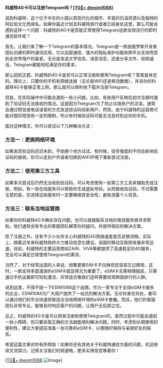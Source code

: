 **科威特4G卡可以注册Telegram吗？[[TG💪+ @esim1088](https://t.me/s/esim1088)]**

说到科威特，这个位于中东的小国以其现代化的城市、丰富的石油资源以及独特的阿拉伯文化而闻名。如果你最近计划去科威特旅行或者已经身处这里，那么可能会遇到这样一个问题：科威特的4G卡是否能正常使用Telegram这款全球流行的即时通讯软件呢？

首先，让我们来了解一下Telegram的基本情况。Telegram是一款由俄罗斯开发者团队创建的即时通讯应用，它以加密通信、强大的隐私保护功能和跨平台支持而受到全世界用户的喜爱。无论是发送文字信息、语音消息，还是分享文件、视频通话，Telegram都能轻松满足你的需求。

那么回到正题，科威特的4G卡是否可以正常注册和使用Telegram呢？答案是肯定的。理论上，只要你的手机有网络连接（无论是WiFi还是移动数据），并且你的科威特4G卡能够正常上网，那么就可以顺利地下载并注册Telegram。

但是，在实际操作中可能会遇到一些小问题。比如，有些用户反映在初次注册时遇到了验证码无法接收的情况。这是因为Telegram为了防止垃圾账户的泛滥，通常会通过短信或电话语音的方式发送验证码给新用户。然而，由于科威特的运营商可能对国际短信有一定的限制，所以有时候验证码可能无法及时到达你的手机。

面对这种情况，你可以尝试以下几种解决方法：

### 方法一：更换网络环境
如果发现验证码迟迟未到，不妨换个地方试试。有时候，信号强度的不同会影响验证码的接收。你可以走到户外或者切换到WiFi环境下重新尝试注册。

### 方法二：使用第三方工具
如果多次尝试后仍然无法收到验证码，可以考虑使用一些第三方工具来辅助完成注册。例如，有一些在线服务可以帮助你生成虚拟号码，从而接收验证码。不过需要注意的是，在选择这些服务时一定要确保其安全性，避免泄露个人信息。

### 方法三：联系当地运营商
如果你的科威特4G卡确实存在问题，也可以直接联系当地的电信服务商寻求帮助。他们通常会有专业的客服团队解答你的疑问，并提供相应的解决方案。

除了注册之外，还有不少小伙伴关心科威特的4G网络速度是否足够流畅。实际上，随着近年来科威特政府大力推动信息化建设，该国的移动互联网发展非常迅速。目前，科威特的主要运营商如ZAIN、VIVA等都提供了高速稳定的4G服务，完全可以满足日常使用Telegram的需求。

当然了，对于经常出国的人来说，频繁更换SIM卡不仅麻烦还容易忘记携带。这时，一款支持多国漫游的eSIM卡就显得尤为重要了。eSIM卡无需物理插拔，只需通过手机设置即可轻松激活，非常适合像我们这样需要经常跨国旅行的人群。

说到这里，不得不提一下ESIM1088这个品牌。作为一家专注于全球eSIM卡服务的企业，ESIM1088为广大用户提供了一站式的解决方案。无论你身在何处，都可以通过他们的平台快速获取适合当地网络环境的eSIM卡套餐。而且，他们的客服团队非常专业，能够及时响应客户的问题，让用户无后顾之忧。

总之，科威特的4G卡是可以用来注册和使用Telegram的。虽然过程中可能会遇到一些小障碍，但只要采取正确的方法就能顺利解决问题。同时，考虑到长期使用的便利性，建议大家提前准备一张可靠的eSIM卡，以便随时保持与亲朋好友的联系。

希望这篇文章对你有所帮助！如果你还有其他关于科威特通信方面的问题，欢迎继续交流探讨。记得关注我们的频道哦，更多实用信息等着你！

[[TG💪+ @esim1088](https://t.me/s/esim1088) ![Image](https://i.postimg.cc/4NQfJmqS/Snipaste-2025-05-13-00-14-12.png)]